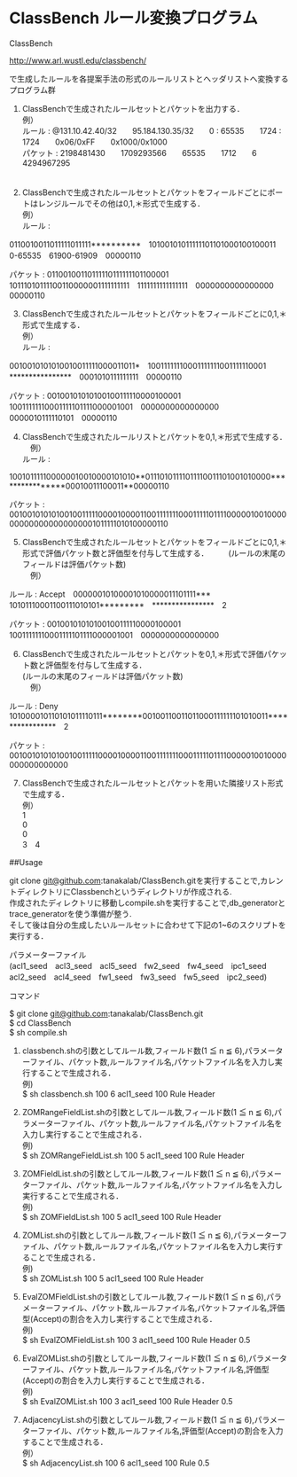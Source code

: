 # ClassBench ルール変換プログラム

ClassBench 

http://www.arl.wustl.edu/classbench/ 

で生成したルールを各提案手法の形式のルールリストとヘッダリストへ変換するプログラム群　　

1. ClassBenchで生成されたルールセットとパケットを出力する．     
例）  
ルール   : @131.10.42.40/32　　95.184.130.35/32　　0 : 65535　　1724 : 1724　　0x06/0xFF　　0x1000/0x1000       
パケット : 2198481430　　1709293566　　65535　　1712　　6　　4294967295      
　
  
2. ClassBenchで生成されたルールセットとパケットをフィールドごとにポートはレンジルールでその他は0,1,＊形式で生成する．  
例）  
ルール   :  
<p>0110010011011111011111**********　10100101011111101101000100100011　0-65535　61900-61909　00000110</p>  
パケット :  
01100100110111110111111101100001　10111010111100110000001111111111　1111111111111111　0000000000000000　00000110  


3. ClassBenchで生成されたルールセットとパケットをフィールドごとに0,1,＊形式で生成する．       
例）  
ルール   :   
<p>0010010101010010011111000011011*　10011111110001111111001111110001　****************　0001010111111111　00000110</p>     
パケット :   
00100101010100100111110000100001　10011111110001111101111000001001　0000000000000000　0000010111110101　00000110  
　　

4. ClassBenchで生成されたルールリストとパケットを0,1,＊形式で生成する．  
　例）  
ルール   :   
<p>100101111100000010010000101010**01110101111011110011101001010000****************00010011100011**00000110</p>
パケット :   
00100101010100100111110000100001100111111100011111011110000010010000000000000000000001011111010100000110  


5. ClassBenchで生成されたルールセットとパケットをフィールドごとに0,1,＊形式で評価パケット数と評価型を付与して生成する．    　
　(ルールの末尾のフィールドは評価パケット数)    
　例）  
<p>ルール   : Accept　00000010100001010000011101111***　10101110001100111010101*********　****************　2</p>    
パケット : 00100101010100100111110000100001　10011111110001111101111000001001　0000000000000000     


6. ClassBenchで生成されたルールセットとパケットを0,1,＊形式で評価パケット数と評価型を付与して生成する．   
 (ルールの末尾のフィールドは評価パケット数)    
　例）  
<p>ルール   : Deny　101000010110101011110111********00100110011011000111111101010011****************　2</p>      
パケット : 00100101010100100111110000100001100111111100011111011110000010010000000000000000    


7. ClassBenchで生成されたルールセットとパケットを用いた隣接リスト形式で生成する．    
例）  
1    
0   
0   
3　4   　　


##Usage   

git clone git@github.com:tanakalab/ClassBench.gitを実行することで,カレントディレクトリにClassbenchというディレクトリが作成される.  
作成されたディレクトリに移動しcompile.shを実行することで,db_generatorとtrace_generatorを使う準備が整う.     
そして後は自分の生成したいルールセットに合わせて下記の1~6のスクリプトを実行する．  

パラメーターファイル  
(acl1_seed　acl3_seed　acl5_seed　fw2_seed　fw4_seed　ipc1_seed　acl2_seed　acl4_seed　fw1_seed　fw3_seed　fw5_seed　ipc2_seed)  

コマンド  

$ git clone git@github.com:tanakalab/ClassBench.git  
$ cd ClassBench    
$ sh compile.sh   

 
 1. classbench.shの引数としてルール数,フィールド数(1 ≦ n ≦ 6),パラメーターファイル、パケット数,ルールファイル名,パケットファイル名を入力し実行することで生成される．  
 例)  
$ sh classbench.sh 100 6 acl1_seed 100 Rule Header


 2. ZOMRangeFieldList.shの引数としてルール数,フィールド数(1 ≦ n ≦ 6),パラメーターファイル、パケット数,ルールファイル名,パケットファイル名を入力し実行することで生成される．  
 例)  
$ sh ZOMRangeFieldList.sh 100 5 acl1_seed 100 Rule Header


 3. ZOMFieldList.shの引数としてルール数,フィールド数(1 ≦ n ≦ 6),パラメーターファイル、パケット数,ルールファイル名,パケットファイル名を入力し実行することで生成される．   
 例)  
$ sh ZOMFieldList.sh 100 5 acl1_seed 100 Rule Header


 4. ZOMList.shの引数としてルール数,フィールド数(1 ≦ n ≦ 6),パラメーターファイル、パケット数,ルールファイル名,パケットファイル名を入力し実行することで生成される．  
 例)  
$ sh ZOMList.sh 100 5 acl1_seed 100 Rule Header


 5. EvalZOMFieldList.shの引数としてルール数,フィールド数(1 ≦ n ≦ 6),パラメーターファイル、パケット数,ルールファイル名,パケットファイル名,評価型(Accept)の割合を入力し実行することで生成される．  
 例)  
$ sh EvalZOMFieldList.sh 100 3 acl1_seed 100 Rule Header 0.5


 6. EvalZOMList.shの引数としてルール数,フィールド数(1 ≦ n ≦ 6),パラメーターファイル、パケット数,ルールファイル名,パケットファイル名,評価型(Accept)の割合を入力し実行することで生成される．  
 例)  
$ sh EvalZOMList.sh 100 3 acl1_seed 100 Rule Header 0.5


 7. AdjacencyList.shの引数としてルール数,フィールド数(1 ≦ n ≦ 6),パラメーターファイル、パケット数,ルールファイル名,評価型(Accept)の割合を入力することで生成される．  
 例）  
$ sh AdjacencyList.sh 100 6 acl1_seed 100 Rule 0.5
 
